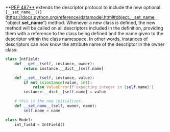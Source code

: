 **[PEP 487**](https://www.python.org/dev/peps/pep-0487) extends the descriptor protocol to include the new optional `[__set_name__()]`(https://docs.python.org/reference/datamodel.html#object.__set_name__ "object.__set_name__") method. Whenever a new class is defined, the new method will be called on all descriptors included in the definition, providing them with a reference to the class being defined and the name given to the descriptor within the class namespace. In other words, instances of descriptors can now know the attribute name of the descriptor in the owner class:
    
```python  
class IntField:
    def __get__(self, instance, owner):
        return instance.__dict__[self.name]

    def __set__(self, instance, value):
        if not isinstance(value, int):
            raise ValueError(f'expecting integer in {self.name}')
        instance.__dict__[self.name] = value

    # this is the new initializer:
    def __set_name__(self, owner, name):
        self.name = name

class Model:
    int_field = IntField()
```
